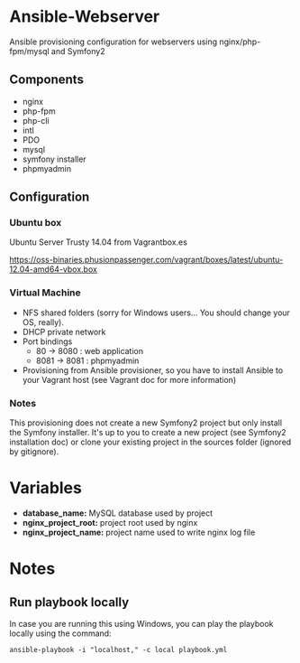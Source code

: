 # Ansible-Webserver
Ansible provisioning configuration for webservers using nginx/php-fpm/mysql and Symfony2

## Components

* nginx
* php-fpm
* php-cli
* intl
* PDO
* mysql
* symfony installer
* phpmyadmin

## Configuration
### Ubuntu box

Ubuntu Server Trusty 14.04 from Vagrantbox.es

https://oss-binaries.phusionpassenger.com/vagrant/boxes/latest/ubuntu-12.04-amd64-vbox.box

### Virtual Machine

* NFS shared folders (sorry for Windows users... You should change your OS, really).
* DHCP private network
* Port bindings
  * 80 -> 8080 : web application
  * 8081 -> 8081 : phpmyadmin
* Provisioning from Ansible provisioner, so you have to install Ansible to your Vagrant host (see Vagrant doc for more information)

### Notes

This provisioning does not create a new Symfony2 project but only install the Symfony installer. It's up to you to create a new project (see Symfony2 installation doc) or clone your existing project in the sources folder (ignored by gitignore).

# Variables
* **database_name:** MySQL database used by project
* **nginx_project_root:** project root used by nginx
* **nginx_project_name:** project name used to write nginx log file

# Notes
## Run playbook locally

In case you are running this using Windows, you can play the playbook locally using the command:

`ansible-playbook -i "localhost," -c local playbook.yml`
